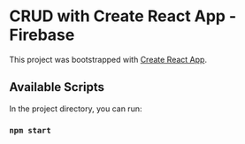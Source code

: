 # CRUD with Create React App - Firebase

This project was bootstrapped with [Create React App](https://github.com/facebook/create-react-app).

## Available Scripts

In the project directory, you can run:

### `npm start`
